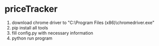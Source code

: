 # priceTracker

1. download chrome driver to "C:\Program Files (x86)\chromedriver.exe"
2. pip install all tools
3. fill config.py with necessary information
4. python run program